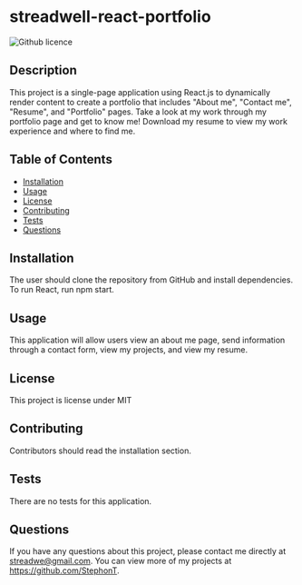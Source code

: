   # streadwell-react-portfolio
  ![Github licence](http://img.shields.io/badge/license-MIT-blue.svg)

  ## Description
  This project is a single-page application using React.js to dynamically render content to create a portfolio that includes "About me", "Contact me", "Resume", and "Portfolio" pages. Take a look at my work through my portfolio page and get to know me! Download my resume to view my work experience and where to find me.

  ## Table of Contents
  * [Installation](#installation)
  * [Usage](#usage)
  * [License](#license)
  * [Contributing](#contributing)
  * [Tests](#tests)
  * [Questions](#questions)

  ## Installation
  The user should clone the repository from GitHub and install dependencies. To run React, run npm start.

  ## Usage
  This application will allow users view an about me page, send information through a contact form, view my projects, and view my resume.
  

  ## License
  This project is license under MIT

  ## Contributing
  Contributors should read the installation section.
  
  ## Tests
  There are no tests for this application.

  ## Questions
  If you have any questions about this project, please contact me directly at streadwe@gmail.com. You can view more of my projects at https://github.com/StephonT.
